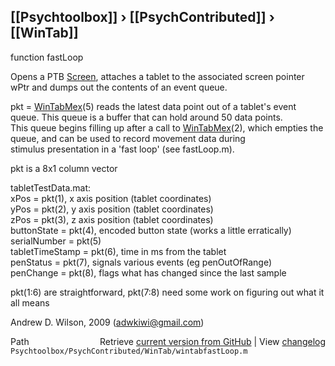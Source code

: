 ## [[Psychtoolbox]] &#8250; [[PsychContributed]] &#8250; [[WinTab]]

 function fastLoop  
  
 Opens a PTB [Screen](Screen), attaches a tablet to the associated screen pointer wPtr and dumps out the contents of an event queue.  
  
  
 pkt = [WinTabMex](WinTabMex)(5) reads the latest data point out of a tablet's event queue. This queue is a buffer that can hold around 50 data points.  
 This queue begins filling up after a call to [WinTabMex](WinTabMex)(2), which empties the queue, and can be used to record movement data during   
 stimulus presentation in a 'fast loop' (see fastLoop.m).   
  
 pkt is a 8x1 column vector  
  
 tabletTestData.mat:  
           xPos                = pkt(1), x axis position (tablet coordinates)  
           yPos                = pkt(2), y axis position (tablet coordinates)  
           zPos                = pkt(3), z axis position (tablet coordinates)  
           buttonState         = pkt(4), encoded button state (works a little erratically)  
           serialNumber        = pkt(5)  
           tabletTimeStamp     = pkt(6), time in ms from the tablet  
           penStatus           = pkt(7), signals various events (eg penOutOfRange)  
           penChange           = pkt(8), flags what has changed since the last sample  
  
pkt(1:6) are straightforward, pkt(7:8) need some work on figuring out what it all means  
  
Andrew D. Wilson, 2009 (adwkiwi@gmail.com)  




<div class="code_header" style="text-align:right;">
  <span style="float:left;">Path&nbsp;&nbsp;</span> <span class="counter">Retrieve <a href=
  "https://raw.github.com/Psychtoolbox-3/Psychtoolbox-3/beta/Psychtoolbox/PsychContributed/WinTab/wintabfastLoop.m">current version from GitHub</a> | View <a href=
  "https://github.com/Psychtoolbox-3/Psychtoolbox-3/commits/beta/Psychtoolbox/PsychContributed/WinTab/wintabfastLoop.m">changelog</a></span>
</div>
<div class="code">
  <code>Psychtoolbox/PsychContributed/WinTab/wintabfastLoop.m</code>
</div>

